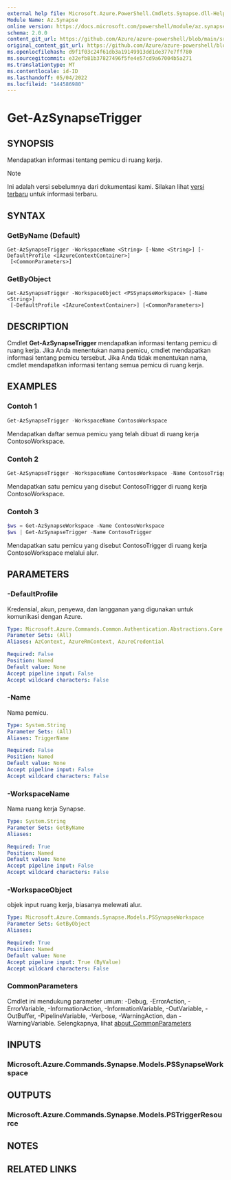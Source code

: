 ```yaml
---
external help file: Microsoft.Azure.PowerShell.Cmdlets.Synapse.dll-Help.xml
Module Name: Az.Synapse
online version: https://docs.microsoft.com/powershell/module/az.synapse/get-azsynapsetrigger
schema: 2.0.0
content_git_url: https://github.com/Azure/azure-powershell/blob/main/src/Synapse/Synapse/help/Get-AzSynapseTrigger.md
original_content_git_url: https://github.com/Azure/azure-powershell/blob/main/src/Synapse/Synapse/help/Get-AzSynapseTrigger.md
ms.openlocfilehash: d9f1f03c24f61db3a19149913dd1de377e7ff780
ms.sourcegitcommit: e32efb81b37827496f5fe4e57cd9a67004b5a271
ms.translationtype: MT
ms.contentlocale: id-ID
ms.lasthandoff: 05/04/2022
ms.locfileid: "144586980"
---
```

# Get-AzSynapseTrigger

## SYNOPSIS
Mendapatkan informasi tentang pemicu di ruang kerja.

> [!NOTE]
>Ini adalah versi sebelumnya dari dokumentasi kami. Silakan lihat [versi terbaru](/powershell/module/az.synapse/get-azsynapsetrigger) untuk informasi terbaru.

## SYNTAX

### GetByName (Default)
```
Get-AzSynapseTrigger -WorkspaceName <String> [-Name <String>] [-DefaultProfile <IAzureContextContainer>]
 [<CommonParameters>]
```

### GetByObject
```
Get-AzSynapseTrigger -WorkspaceObject <PSSynapseWorkspace> [-Name <String>]
 [-DefaultProfile <IAzureContextContainer>] [<CommonParameters>]
```

## DESCRIPTION
Cmdlet **Get-AzSynapseTrigger** mendapatkan informasi tentang pemicu di ruang kerja. Jika Anda menentukan nama pemicu, cmdlet mendapatkan informasi tentang pemicu tersebut. Jika Anda tidak menentukan nama, cmdlet mendapatkan informasi tentang semua pemicu di ruang kerja.

## EXAMPLES

### Contoh 1
```powershell
Get-AzSynapseTrigger -WorkspaceName ContosoWorkspace
```

Mendapatkan daftar semua pemicu yang telah dibuat di ruang kerja ContosoWorkspace.

### Contoh 2
```powershell
Get-AzSynapseTrigger -WorkspaceName ContosoWorkspace -Name ContosoTrigger
```

Mendapatkan satu pemicu yang disebut ContosoTrigger di ruang kerja ContosoWorkspace.

### Contoh 3
```powershell
$ws = Get-AzSynapseWorkspace -Name ContosoWorkspace
$ws | Get-AzSynapseTrigger -Name ContosoTrigger
```

Mendapatkan satu pemicu yang disebut ContosoTrigger di ruang kerja ContosoWorkspace melalui alur.

## PARAMETERS

### -DefaultProfile
Kredensial, akun, penyewa, dan langganan yang digunakan untuk komunikasi dengan Azure.

```yaml
Type: Microsoft.Azure.Commands.Common.Authentication.Abstractions.Core.IAzureContextContainer
Parameter Sets: (All)
Aliases: AzContext, AzureRmContext, AzureCredential

Required: False
Position: Named
Default value: None
Accept pipeline input: False
Accept wildcard characters: False
```

### -Name
Nama pemicu.

```yaml
Type: System.String
Parameter Sets: (All)
Aliases: TriggerName

Required: False
Position: Named
Default value: None
Accept pipeline input: False
Accept wildcard characters: False
```

### -WorkspaceName
Nama ruang kerja Synapse.

```yaml
Type: System.String
Parameter Sets: GetByName
Aliases:

Required: True
Position: Named
Default value: None
Accept pipeline input: False
Accept wildcard characters: False
```

### -WorkspaceObject
objek input ruang kerja, biasanya melewati alur.

```yaml
Type: Microsoft.Azure.Commands.Synapse.Models.PSSynapseWorkspace
Parameter Sets: GetByObject
Aliases:

Required: True
Position: Named
Default value: None
Accept pipeline input: True (ByValue)
Accept wildcard characters: False
```

### CommonParameters
Cmdlet ini mendukung parameter umum: -Debug, -ErrorAction, -ErrorVariable, -InformationAction, -InformationVariable, -OutVariable, -OutBuffer, -PipelineVariable, -Verbose, -WarningAction, dan -WarningVariable. Selengkapnya, lihat [about_CommonParameters](http://go.microsoft.com/fwlink/?LinkID=113216)

## INPUTS

### Microsoft.Azure.Commands.Synapse.Models.PSSynapseWorkspace

## OUTPUTS

### Microsoft.Azure.Commands.Synapse.Models.PSTriggerResource

## NOTES

## RELATED LINKS
